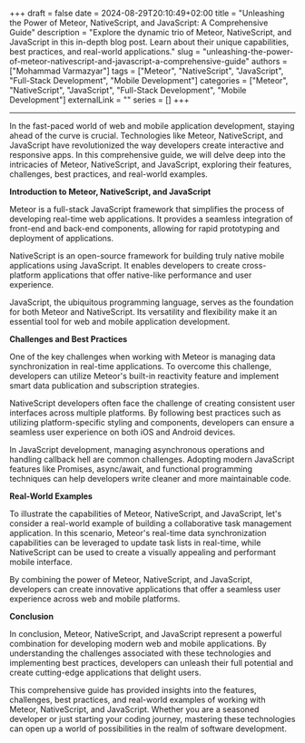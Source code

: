+++
draft = false
date = 2024-08-29T20:10:49+02:00
title = "Unleashing the Power of Meteor, NativeScript, and JavaScript: A Comprehensive Guide"
description = "Explore the dynamic trio of Meteor, NativeScript, and JavaScript in this in-depth blog post. Learn about their unique capabilities, best practices, and real-world applications."
slug = "unleashing-the-power-of-meteor-nativescript-and-javascript-a-comprehensive-guide"
authors = ["Mohammad Varmazyar"]
tags = ["Meteor", "NativeScript", "JavaScript", "Full-Stack Development", "Mobile Development"]
categories = ["Meteor", "NativeScript", "JavaScript", "Full-Stack Development", "Mobile Development"]
externalLink = ""
series = []
+++




---

In the fast-paced world of web and mobile application development, staying ahead of the curve is crucial. Technologies like Meteor, NativeScript, and JavaScript have revolutionized the way developers create interactive and responsive apps. In this comprehensive guide, we will delve deep into the intricacies of Meteor, NativeScript, and JavaScript, exploring their features, challenges, best practices, and real-world examples.

**Introduction to Meteor, NativeScript, and JavaScript**

Meteor is a full-stack JavaScript framework that simplifies the process of developing real-time web applications. It provides a seamless integration of front-end and back-end components, allowing for rapid prototyping and deployment of applications.

NativeScript is an open-source framework for building truly native mobile applications using JavaScript. It enables developers to create cross-platform applications that offer native-like performance and user experience.

JavaScript, the ubiquitous programming language, serves as the foundation for both Meteor and NativeScript. Its versatility and flexibility make it an essential tool for web and mobile application development.

**Challenges and Best Practices**

One of the key challenges when working with Meteor is managing data synchronization in real-time applications. To overcome this challenge, developers can utilize Meteor's built-in reactivity feature and implement smart data publication and subscription strategies.

NativeScript developers often face the challenge of creating consistent user interfaces across multiple platforms. By following best practices such as utilizing platform-specific styling and components, developers can ensure a seamless user experience on both iOS and Android devices.

In JavaScript development, managing asynchronous operations and handling callback hell are common challenges. Adopting modern JavaScript features like Promises, async/await, and functional programming techniques can help developers write cleaner and more maintainable code.

**Real-World Examples**

To illustrate the capabilities of Meteor, NativeScript, and JavaScript, let's consider a real-world example of building a collaborative task management application. In this scenario, Meteor's real-time data synchronization capabilities can be leveraged to update task lists in real-time, while NativeScript can be used to create a visually appealing and performant mobile interface.

By combining the power of Meteor, NativeScript, and JavaScript, developers can create innovative applications that offer a seamless user experience across web and mobile platforms.

**Conclusion**

In conclusion, Meteor, NativeScript, and JavaScript represent a powerful combination for developing modern web and mobile applications. By understanding the challenges associated with these technologies and implementing best practices, developers can unleash their full potential and create cutting-edge applications that delight users.

This comprehensive guide has provided insights into the features, challenges, best practices, and real-world examples of working with Meteor, NativeScript, and JavaScript. Whether you are a seasoned developer or just starting your coding journey, mastering these technologies can open up a world of possibilities in the realm of software development.
